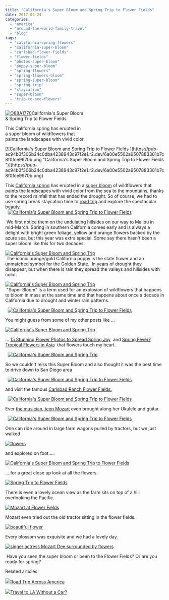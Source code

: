 ```yaml
---
title: "California's Super Bloom and Spring Trip to Flower Fields"
date: 2017-04-24
categories: 
  - "america"
  - "around-the-world-family-travel"
  - "blog"
tags: 
  - "california-spring-flowers"
  - "california-super-bloom"
  - "carlsbad-flower-fields"
  - "flower-fields"
  - "photos-super-bloom"
  - "poppy-super-bloom"
  - "spring-flowers"
  - "spring-flowers-bloom"
  - "spring-super-bloom"
  - "spring-trip"
  - "staycation"
  - "super-bloom"
  - "trip-to-see-flowers"
---
```


  
[![O88A1770](https://pub-ac94b3f306b24c0dba4238943c97f2e1.r2.dev/6a00e5502a9507883301b7c8f0b793970b.jpg "O88A1770")](https://pub-ac94b3f306b24c0dba4238943c97f2e1.r2.dev/6a00e5502a9507883301b7c8f0b793970b.jpg)California's Super Bloom  
& Spring Trip to Flower Fields   
  
This California spring has erupted in  
a super bloom of wildflowers that  
paints the landscapes with vivid color 

<!--more--> [![California's Super Bloom and Spring Trip to Flower Fields ](https://pub-ac94b3f306b24c0dba4238943c97f2e1.r2.dev/6a00e5502a9507883301b7c8f0fce9970b.png "California's Super Bloom and Spring Trip to Flower Fields ")](https://pub-ac94b3f306b24c0dba4238943c97f2e1.r2.dev/6a00e5502a9507883301b7c8f0fce9970b.png)  
This [California spring](http://soultravelers3new.local/2012/03/spring-fever-flowers-in-bloom.html "spring fever california super bloom") has erupted in a [super bloom](http://soultravelers3new.local/2011/07/beautiful-butterfly-flowers-and-family-travel.html "butterflies and flowers") of wildflowers that paints the landscapes with vivid color from the sea to the mountains, thanks to the record rainfall that has ended the drought. So of course, we had to use spring break staycation time to [road trip](http://soultravelers3new.local/2014/01/road-trip-usa-best-of-the-west.html "road trip isa") and explore the spectacular beauty.   
  [![California's Super Bloom and Spring Trip to Flower Fields ](https://pub-ac94b3f306b24c0dba4238943c97f2e1.r2.dev/6a00e5502a9507883301b7c8f0fcf7970b.png "California's Super Bloom and Spring Trip to Flower Fields ")](https://pub-ac94b3f306b24c0dba4238943c97f2e1.r2.dev/6a00e5502a9507883301b7c8f0fcf7970b.png)

 We first notice them on the undulating hillsides on our way to Malibu in mid-March. Spring in southern California comes early and is always a delight with bright green foliage, yellow and orange flowers backed by the azure sea, but this year was extra special. Some say there hasn't been a super bloom like this for two decades. 

[![California's Super Bloom and Spring Trip ](https://pub-ac94b3f306b24c0dba4238943c97f2e1.r2.dev/6a00e5502a9507883301bb099423a4970d.png "California's Super Bloom and Spring Trip ")](https://pub-ac94b3f306b24c0dba4238943c97f2e1.r2.dev/6a00e5502a9507883301bb099423a4970d.png)  
 The iconic orange/gold California poppy is the state flower and an unmatched symbol for the Golden State.  In years of drought they disappear, but when there is rain they spread the valleys and hillsides with color. 

[![California's Super Bloom and Spring Trip ](https://pub-ac94b3f306b24c0dba4238943c97f2e1.r2.dev/6a00e5502a9507883301b8d27b701c970c.png "California's Super Bloom and Spring Trip ")](https://pub-ac94b3f306b24c0dba4238943c97f2e1.r2.dev/6a00e5502a9507883301b8d27b701c970c.png)  
 "Super Bloom" is a term used for an explosion of wildflowers that happens to bloom in mass at the same time and that happens about once a decade in California due to drought and winter rain patterns. 

  [![California's Super Bloom and Spring Trip to Flower Fields ](https://pub-ac94b3f306b24c0dba4238943c97f2e1.r2.dev/6a00e5502a9507883301b8d27b62ae970c.png "California's Super Bloom and Spring Trip to Flower Fields ")](https://pub-ac94b3f306b24c0dba4238943c97f2e1.r2.dev/6a00e5502a9507883301b8d27b62ae970c.png)

You might guess from some of my other posts like ...  
  
[![California's Super Bloom and Spring Trip ](https://pub-ac94b3f306b24c0dba4238943c97f2e1.r2.dev/6a00e5502a9507883301b7c8f0fd55970b.png "California's Super Bloom and Spring Trip ")](https://pub-ac94b3f306b24c0dba4238943c97f2e1.r2.dev/6a00e5502a9507883301b7c8f0fd55970b.png)  
  
... [15 Stunning Flower Photos to Spread Spring Joy](http://soultravelers3new.local/2014/03/15-stunning-flower-photos-to-spread-springs-joy.html "stunning spring flower photos")  and [Spring Fever? Tropical Flowers in Asia](http://soultravelers3new.local/2013/04/spring-fever-tropical-flowers-in-asia.html "tropical flowers in Asua")  that flowers touch my heart.  
  

  [![California's Super Bloom and Spring Trip ](https://pub-ac94b3f306b24c0dba4238943c97f2e1.r2.dev/6a00e5502a9507883301b7c8f0fd81970b.png "California's Super Bloom and Spring Trip ")](https://pub-ac94b3f306b24c0dba4238943c97f2e1.r2.dev/6a00e5502a9507883301b7c8f0fd81970b.png)

So we couldn't miss this Super Bloom and also thought it was the best time to drive down to San Diego area

  [![California's Super Bloom and Spring Trip to Flower Fields ](https://pub-ac94b3f306b24c0dba4238943c97f2e1.r2.dev/6a00e5502a9507883301b7c8f0fd98970b.png "California's Super Bloom and Spring Trip to Flower Fields ")](https://pub-ac94b3f306b24c0dba4238943c97f2e1.r2.dev/6a00e5502a9507883301b7c8f0fd98970b.png)

and visit the famous [Carlsbad Ranch Flower Fields.](http://www.theflowerfields.com "flower fields") 

  [![California's Super Bloom and Spring Trip to Flower Fields ](https://pub-ac94b3f306b24c0dba4238943c97f2e1.r2.dev/6a00e5502a9507883301b7c8f0fe89970b.png "California's Super Bloom and Spring Trip to Flower Fields ")](https://pub-ac94b3f306b24c0dba4238943c97f2e1.r2.dev/6a00e5502a9507883301b7c8f0fe89970b.png)

Ever [the musician, teen Mozart](http://soultravelers3new.local/2015/02/teen-mozart-singing-red-carpet-grammys.html "Mozart Dee singer/actress") even brought along her Ukulele and guitar. 

  [![California's Super Bloom and Spring Trip to Flower Fields ](https://pub-ac94b3f306b24c0dba4238943c97f2e1.r2.dev/6a00e5502a9507883301b8d27b681c970c.png "California's Super Bloom and Spring Trip to Flower Fields ")](https://pub-ac94b3f306b24c0dba4238943c97f2e1.r2.dev/6a00e5502a9507883301b8d27b681c970c.png)

One can ride around in large farm wagons pulled by tractors, but we just walked

[![flowers](https://pub-ac94b3f306b24c0dba4238943c97f2e1.r2.dev/6a00e5502a9507883301b8d27b683f970c.png "flowers")](https://pub-ac94b3f306b24c0dba4238943c97f2e1.r2.dev/6a00e5502a9507883301b8d27b683f970c.png)

and explored on foot..... 

[![California's Super Bloom and Spring Trip to Flower Fields ](https://pub-ac94b3f306b24c0dba4238943c97f2e1.r2.dev/6a00e5502a9507883301bb099428cc970d.png "California's Super Bloom and Spring Trip to Flower Fields ")](https://pub-ac94b3f306b24c0dba4238943c97f2e1.r2.dev/6a00e5502a9507883301bb099428cc970d.png)

....for a great close up look at all the flowers. 

[![ Spring Trip to Flower Fields ](https://pub-ac94b3f306b24c0dba4238943c97f2e1.r2.dev/6a00e5502a9507883301b8d27b6873970c.png " Spring Trip to Flower Fields ")](https://pub-ac94b3f306b24c0dba4238943c97f2e1.r2.dev/6a00e5502a9507883301b8d27b6873970c.png)

There is even a lovely ocean view as the farm sits on top of a hill overlooking the Pacific. 

[![Mozart at  Flower Fields ](https://pub-ac94b3f306b24c0dba4238943c97f2e1.r2.dev/6a00e5502a9507883301b8d27b687d970c.png "Mozart at  Flower Fields ")](https://pub-ac94b3f306b24c0dba4238943c97f2e1.r2.dev/6a00e5502a9507883301b8d27b687d970c.png)

Mozart even tried out the old tractor sitting in the flower fields.   
  
[![beautiful flower](https://pub-ac94b3f306b24c0dba4238943c97f2e1.r2.dev/6a00e5502a9507883301b8d27b6c61970c.png "beautiful flower")](https://pub-ac94b3f306b24c0dba4238943c97f2e1.r2.dev/6a00e5502a9507883301b8d27b6c61970c.png)  
  
Every blossom was exquisite and we had a lovely day.   
  
[![singer actress Mozart Dee surrounded by flowers](https://pub-ac94b3f306b24c0dba4238943c97f2e1.r2.dev/6a00e5502a9507883301b8d27b6c8c970c.png "singer actress Mozart Dee surrounded by flowers")](https://pub-ac94b3f306b24c0dba4238943c97f2e1.r2.dev/6a00e5502a9507883301b8d27b6c8c970c.png)  
  
  
 Have you seen the super bloom or been to the Flower Fields? Or are you ready for spring?   
  

Related articles

[![](http://i.zemanta.com/354543600_80_80.jpg)](http://soultravelers3new.local/2015/07/road-trip-across-america.html)[Road Trip Across America](http://soultravelers3new.local/2015/07/road-trip-across-america.html)

[![](http://i.zemanta.com/355703992_80_80.jpg)](http://soultravelers3new.local/2015/08/travel-to-la-without-a-car-.html)[Travel to LA Without a Car?](http://soultravelers3new.local/2015/08/travel-to-la-without-a-car-.html)

